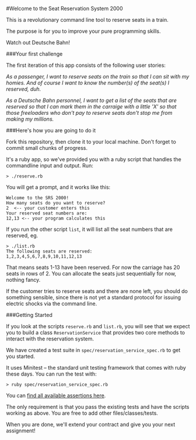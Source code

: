 #Welcome to the Seat Reservation System 2000

This is a revolutionary command line tool to reserve seats in a train.

The purpose is for you to improve your pure programming skills.

Watch out Deutsche Bahn!

###Your first challenge

The first iteration of this app consists of the following user stories:

_As a passenger, I want to reserve seats on the train so that I can sit with my
homies. And of course I want to know the number(s) of the seat(s) I reserved,
duh._

_As a Deutsche Bahn personnel, I want to get a list of the seats that are
reserved so that I can mark them in the carraige with a little 'X' so that
those freeloaders who don't pay to reserve seats don't stop me from making my
millions._

###Here's how you are going to do it

Fork this repository, then clone it to your local machine. Don't forget to
commit small chunks of progress.

It's a ruby app, so we've provided you with a ruby script that handles the
commandline input and output. Run:

	> ./reserve.rb

You will get a prompt, and it works like this:

	Welcome to the SRS 2000!
	How many seats do you want to reserve?
	2  <-- your customer enters this
	Your reserved seat numbers are:
	12,13 <-- your program calculates this

If you run the other script `list`, it will list all the seat numbers that are reserved, eg.

	> ./list.rb
	The following seats are reserved:
	1,2,3,4,5,6,7,8,9,10,11,12,13

That means seats 1-13 have been reserved. For now the carriage has 20 seats in
rows of 2. You can allocate the seats just sequentially for now, nothing fancy.

If the customer tries to reserve seats and there are none left, you should do
something sensible, since there is not yet a standard protocol for issuing
electric shocks via the command line.

###Getting Started

If you look at the scripts `reserve.rb` and `list.rb`, you will see that we
expect you to build a class `ReservationService` that provides two core methods
to interact with the reservation system.

We have created a test suite in `spec/reservation_service_spec.rb` to get you started.

It uses Minitest – the standard unit testing framework that comes with ruby
these days. You can run the test with:

	> ruby spec/reservation_service_spec.rb

You can [find all available assertions here](http://ruby-doc.org/stdlib-2.0.0/libdoc/minitest/rdoc/MiniTest/Assertions.html).

The only requirement is that you pass the existing tests and have the scripts
working as above. You are free to add other files/classes/tests.

When you are done, we'll extend your contract and give you your next assignment!







